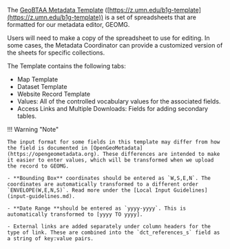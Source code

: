 The [GeoBTAA Metadata Template](https://z.umn.edu/b1g-template) ([https://z.umn.edu/b1g-template](https://z.umn.edu/b1g-template)) is a set of spreadsheets that are formatted for our metadata editor, GEOMG. 

Users will need to make a copy of the spreadsheet to use for editing.  In some cases, the Metadata Coordinator can provide a customized version of the sheets for specific collections.

The Template contains the following tabs:

- Map Template
- Dataset Template
- Website Record Template
- Values: All of the controlled vocabulary values for the associated fields.
- Access Links and Multiple Downloads: Fields for adding secondary tables.

!!! Warning "Note"

	The input format for some fields in this template may differ from how the field is documented in [OpenGeoMetadata](https://opengeometadata.org). These differences are intended to make it easier to enter values, which will be transformed when we upload the record to GEOMG.

	- **Bounding Box** coordinates should be entered as `W,S,E,N`. The coordinates are automatically transformed to a different order `ENVELOPE(W,E,N,S)`. Read more under the [Local Input Guidelines](input-guidelines.md).

	- **Date Range **should be entered as `yyyy-yyyy`. This is automatically transformed to [yyyy TO yyyy].

	- External links are added separately under column headers for the type of link. These are combined into the `dct_references_s` field as a string of key:value pairs.